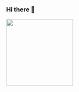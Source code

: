 ### Hi there 👋

<img height="180em" src="https://github-readme-stats.vercel.app/api?username=tuliovgomes&show_icons=true&hide_border=true&&count_private=true&include_all_commits=true" />

<!--
**tuliovgomes/tuliovgomes** is a ✨ _special_ ✨ repository because its `README.md` (this file) appears on your GitHub profile.

Here are some ideas to get you started:

- 🔭 I’m currently working on ...
- 🌱 I’m currently learning ...
- 👯 I’m looking to collaborate on ...
- 🤔 I’m looking for help with ...
- 💬 Ask me about ...
- 📫 How to reach me: ...
- 😄 Pronouns: ...
- ⚡ Fun fact: ...
-->
